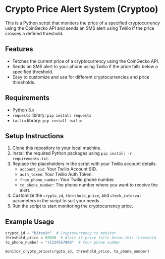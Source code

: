 # Crypto Price Alert System (Cryptoo)

This is a Python script that monitors the price of a specified cryptocurrency using the CoinGecko API and sends an SMS alert using Twilio if the price crosses a defined threshold.

## Features
- Fetches the current price of a cryptocurrency using the CoinGecko API.
- Sends an SMS alert to your phone using Twilio if the price falls below a specified threshold.
- Easy to customize and use for different cryptocurrencies and price thresholds.

## Requirements
- Python 3.x
- `requests` library: `pip install requests`
- `twilio` library: `pip install twilio`

## Setup Instructions
1. Clone this repository to your local machine.
2. Install the required Python packages using `pip install -r requirements.txt`.
3. Replace the placeholders in the script with your Twilio account details:
   - `account_sid`: Your Twilio Account SID.
   - `auth_token`: Your Twilio Auth Token.
   - `from_phone_number`: Your Twilio phone number.
   - `to_phone_number`: The phone number where you want to receive the alert.
4. Customize the `crypto_id`, `threshold_price`, and `check_interval` parameters in the script to suit your needs.
5. Run the script to start monitoring the cryptocurrency price.

## Example Usage
```python
crypto_id = "bitcoin"  # Cryptocurrency to monitor 
threshold_price = 60030  # Alert if price falls below this threshold
to_phone_number = "+1234567890"  # Your phone number

monitor_crypto_price(crypto_id, threshold_price, to_phone_number)
